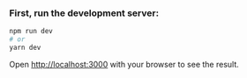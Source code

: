 
### First, run the development server:

```bash
npm run dev
# or
yarn dev
```

Open [http://localhost:3000](http://localhost:3000) with your browser to see the result.

